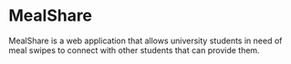 # MealShare


MealShare is a web application that allows university students in need of meal swipes to connect with other students that can provide them.
